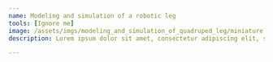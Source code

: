 ```yaml
---
name: Modeling and simulation of a robotic leg
tools: [Ignore me]
image: /assets/imgs/modeling_and_simulation_of_quadruped_leg/miniature.png
description: Lorem ipsum dolor sit amet, consectetur adipiscing elit, sed do eiusmod tempor incididunt ut labore et dolore magna aliqua.

---
```


